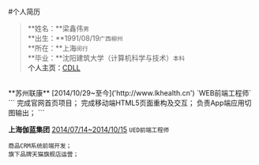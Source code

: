 #个人简历
>**姓名：**梁鑫伟`男`<br>
**出生：**1991/08/19`广西柳州`<br>
**所在：**上海`闵行`<br>
**毕业：**沈阳建筑大学（计算机科学与技术）`本科`<br>
**个人主页：**[CDLL](http://cdll.github.io/ 'CDLL的主页')<br>

<br>
**苏州联康**
[2014/10/29~至今]('http://www.lkhealth.cn')
`WEB前端工程师`
```
完成官网首页项目；
完成移动端HTML5页面重构及交互；
负责App端应用切图输出；
```

**上海伽蓝集团**
[2014/07/14~2014/10/15]('http://sandbox.runjs.cn/show/ivi1fe19')
`UED前端工程师`
```
商品CRM系统前端开发；
旗下品牌天猫旗舰店运营；
```
